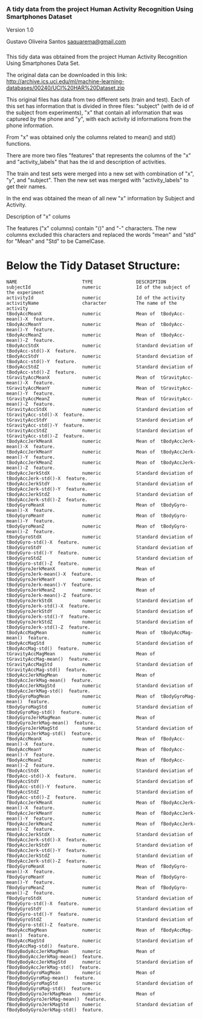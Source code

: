 
### A tidy data from the project Human Activity Recognition Using Smartphones Dataset

Version 1.0


Gustavo Oliveira Santos
saquarema@gmail.com


###

This tidy data was obtained from the project Human Activity Recognition Using Smartphones Data Set.

The original data can be downloaded in this link:
http://archive.ics.uci.edu/ml/machine-learning-databases/00240/UCI%20HAR%20Dataset.zip

This original files has data from two different sets (train and test). Each of this set has information that is divided in three files: "subject" (with de id of the subject from experiments), "x" that contain all information that was captured by the phone and "y", with each activity id informations from the phone information.

From "x" was obtained only the columns related to mean() and std() functions.

There are more two files "features" that represents the columns of the "x" and "activity_labels" that has the id and description of activities.

The train and test sets were merged into a new set with combination of "x", "y", and "subject". Then the new set was merged with "activity_labels" to get their names.

In the end was obtained the mean of all new "x" information by Subject and Activity.

Description of "x" colums

The features ("x" columns) contain "()" and "-" characters. The new columns excluded this characters and replaced the words "mean" and "std" for "Mean" and "Std" to be CamelCase.

Below the Tidy Dataset Structure:
======================================

	NAME              			TYPE              	DESCRIPTION
	subjectId                   numeric           	Id of the subject of the experiment
	activityId                  numeric           	Id of the activity
	activityName                character         	The name of the activity
	tBodyAccMeanX				numeric				Mean of  tBodyAcc-mean()-X  feature.
	tBodyAccMeanY				numeric				Mean of  tBodyAcc-mean()-Y  feature.
	tBodyAccMeanZ				numeric				Mean of  tBodyAcc-mean()-Z  feature.
	tBodyAccStdX				numeric				Standard deviation of  tBodyAcc-std()-X  feature.
	tBodyAccStdY				numeric				Standard deviation of  tBodyAcc-std()-Y  feature.
	tBodyAccStdZ				numeric				Standard deviation of  tBodyAcc-std()-Z  feature.
	tGravityAccMeanX			numeric				Mean of  tGravityAcc-mean()-X  feature.
	tGravityAccMeanY			numeric				Mean of  tGravityAcc-mean()-Y  feature.
	tGravityAccMeanZ			numeric				Mean of  tGravityAcc-mean()-Z  feature.
	tGravityAccStdX				numeric				Standard deviation of  tGravityAcc-std()-X  feature.
	tGravityAccStdY				numeric				Standard deviation of  tGravityAcc-std()-Y  feature.
	tGravityAccStdZ				numeric				Standard deviation of  tGravityAcc-std()-Z  feature.
	tBodyAccJerkMeanX			numeric				Mean of  tBodyAccJerk-mean()-X  feature.
	tBodyAccJerkMeanY			numeric				Mean of  tBodyAccJerk-mean()-Y  feature.
	tBodyAccJerkMeanZ			numeric				Mean of  tBodyAccJerk-mean()-Z  feature.
	tBodyAccJerkStdX			numeric				Standard deviation of  tBodyAccJerk-std()-X  feature.
	tBodyAccJerkStdY			numeric				Standard deviation of  tBodyAccJerk-std()-Y  feature.
	tBodyAccJerkStdZ			numeric				Standard deviation of  tBodyAccJerk-std()-Z  feature.
	tBodyGyroMeanX				numeric				Mean of  tBodyGyro-mean()-X  feature.
	tBodyGyroMeanY				numeric				Mean of  tBodyGyro-mean()-Y  feature.
	tBodyGyroMeanZ				numeric				Mean of  tBodyGyro-mean()-Z  feature.
	tBodyGyroStdX				numeric				Standard deviation of  tBodyGyro-std()-X  feature.
	tBodyGyroStdY				numeric				Standard deviation of  tBodyGyro-std()-Y  feature.
	tBodyGyroStdZ				numeric				Standard deviation of  tBodyGyro-std()-Z  feature.
	tBodyGyroJerkMeanX			numeric				Mean of  tBodyGyroJerk-mean()-X  feature.
	tBodyGyroJerkMeanY			numeric				Mean of  tBodyGyroJerk-mean()-Y  feature.
	tBodyGyroJerkMeanZ			numeric				Mean of  tBodyGyroJerk-mean()-Z  feature.
	tBodyGyroJerkStdX			numeric				Standard deviation of  tBodyGyroJerk-std()-X  feature.
	tBodyGyroJerkStdY			numeric				Standard deviation of  tBodyGyroJerk-std()-Y  feature.
	tBodyGyroJerkStdZ			numeric				Standard deviation of  tBodyGyroJerk-std()-Z  feature.
	tBodyAccMagMean				numeric				Mean of  tBodyAccMag-mean()  feature.
	tBodyAccMagStd				numeric				Standard deviation of  tBodyAccMag-std()  feature.
	tGravityAccMagMean			numeric				Mean of  tGravityAccMag-mean()  feature.
	tGravityAccMagStd			numeric				Standard deviation of  tGravityAccMag-std()  feature.
	tBodyAccJerkMagMean			numeric				Mean of  tBodyAccJerkMag-mean()  feature.
	tBodyAccJerkMagStd			numeric				Standard deviation of  tBodyAccJerkMag-std()  feature.
	tBodyGyroMagMean			numeric				Mean of  tBodyGyroMag-mean()  feature.
	tBodyGyroMagStd				numeric				Standard deviation of  tBodyGyroMag-std()  feature.
	tBodyGyroJerkMagMean		numeric				Mean of  tBodyGyroJerkMag-mean()  feature.
	tBodyGyroJerkMagStd			numeric				Standard deviation of  tBodyGyroJerkMag-std()  feature.
	fBodyAccMeanX				numeric				Mean of  fBodyAcc-mean()-X  feature.
	fBodyAccMeanY				numeric				Mean of  fBodyAcc-mean()-Y  feature.
	fBodyAccMeanZ				numeric				Mean of  fBodyAcc-mean()-Z  feature.
	fBodyAccStdX				numeric				Standard deviation of  fBodyAcc-std()-X  feature.
	fBodyAccStdY				numeric				Standard deviation of  fBodyAcc-std()-Y  feature.
	fBodyAccStdZ				numeric				Standard deviation of  fBodyAcc-std()-Z  feature.
	fBodyAccJerkMeanX			numeric				Mean of  fBodyAccJerk-mean()-X  feature.
	fBodyAccJerkMeanY			numeric				Mean of  fBodyAccJerk-mean()-Y  feature.
	fBodyAccJerkMeanZ			numeric				Mean of  fBodyAccJerk-mean()-Z  feature.
	fBodyAccJerkStdX			numeric				Standard deviation of  fBodyAccJerk-std()-X  feature.
	fBodyAccJerkStdY			numeric				Standard deviation of  fBodyAccJerk-std()-Y  feature.
	fBodyAccJerkStdZ			numeric				Standard deviation of  fBodyAccJerk-std()-Z  feature.
	fBodyGyroMeanX				numeric				Mean of  fBodyGyro-mean()-X  feature.
	fBodyGyroMeanY				numeric				Mean of  fBodyGyro-mean()-Y  feature.
	fBodyGyroMeanZ				numeric				Mean of  fBodyGyro-mean()-Z  feature.
	fBodyGyroStdX				numeric				Standard deviation of  fBodyGyro-std()-X  feature.
	fBodyGyroStdY				numeric				Standard deviation of  fBodyGyro-std()-Y  feature.
	fBodyGyroStdZ				numeric				Standard deviation of  fBodyGyro-std()-Z  feature.
	fBodyAccMagMean				numeric				Mean of  fBodyAccMag-mean()  feature.
	fBodyAccMagStd				numeric				Standard deviation of  fBodyAccMag-std()  feature.
	fBodyBodyAccJerkMagMean		numeric				Mean of  fBodyBodyAccJerkMag-mean()  feature.
	fBodyBodyAccJerkMagStd		numeric				Standard deviation of  fBodyBodyAccJerkMag-std()  feature.
	fBodyBodyGyroMagMean		numeric				Mean of  fBodyBodyGyroMag-mean()  feature.
	fBodyBodyGyroMagStd			numeric				Standard deviation of  fBodyBodyGyroMag-std()  feature.
	fBodyBodyGyroJerkMagMean	numeric				Mean of  fBodyBodyGyroJerkMag-mean()  feature.
	fBodyBodyGyroJerkMagStd		numeric				Standard deviation of  fBodyBodyGyroJerkMag-std()  feature.

